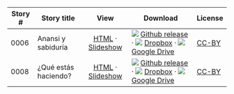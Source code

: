 Story #  | Story title | View | Download | License
-------- | -----------  |:-------:| ---------------- | -------
0006 | Anansi y sabiduría | [HTML](https://global-asp.github.io/stories/es/0006_anansi_y_sabiduría.html) · <a href="https://global-asp.github.io/stories/es/0006_anansi_y_sabiduría_slides.html" target="_blank">Slideshow</a> | ![](https://cloud.githubusercontent.com/assets/9295750/9483128/0e089e5e-4b51-11e5-98ca-6da5cef156a7.png) [Github release](https://github.com/global-asp/global-asp/releases/download/v1.1/es.zip) · ![](https://cloud.githubusercontent.com/assets/9295750/10150606/3f5ae2dc-65f5-11e5-8f63-841c51cc1cde.png) [Dropbox](https://www.dropbox.com/s/7ybh97ds8bsztnx/es.zip) · ![](https://cloud.githubusercontent.com/assets/9295750/9473522/1d6fdde4-4b10-11e5-98f5-aa6c6b04a08e.png) [Google Drive](https://drive.google.com/file/d/0B59ZADK9Esbsd0ZxRnBQdWdwZlE/view?usp=sharing) | [CC-BY](https://creativecommons.org/licenses/by/3.0/)
0008 | ¿Qué estás haciendo? | [HTML](https://global-asp.github.io/stories/es/0008_qué-estás-haciendo.html) · <a href="https://global-asp.github.io/stories/es/0008_qué-estás-haciendo_slides.html" target="_blank">Slideshow</a> | ![](https://cloud.githubusercontent.com/assets/9295750/9483128/0e089e5e-4b51-11e5-98ca-6da5cef156a7.png) [Github release](https://github.com/global-asp/global-asp/releases/download/v1.1/es.zip) · ![](https://cloud.githubusercontent.com/assets/9295750/10150606/3f5ae2dc-65f5-11e5-8f63-841c51cc1cde.png) [Dropbox](https://www.dropbox.com/s/7ybh97ds8bsztnx/es.zip) · ![](https://cloud.githubusercontent.com/assets/9295750/9473522/1d6fdde4-4b10-11e5-98f5-aa6c6b04a08e.png) [Google Drive](https://drive.google.com/file/d/0B59ZADK9Esbsd0ZxRnBQdWdwZlE/view?usp=sharing) | [CC-BY](https://creativecommons.org/licenses/by/3.0/)
